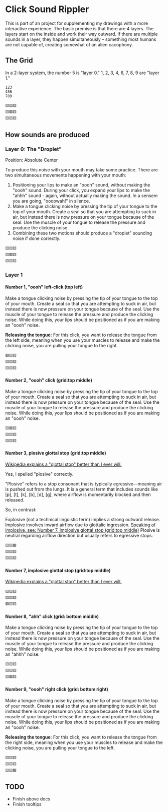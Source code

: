 # Click Sound Rippler

This is part of an project for supplementing my drawings with a more interactive experience. The basic premise is that there are 4 layers. The layers start on the inside and work their way outward. If there are multiple sounds in a layer, they happen simultaneously – something most humans are not capable of, creating somewhat of an alien cacophony.

## The Grid

In a 2-layer system, the number 5 is "layer 0." 1, 2, 3, 4, 6, 7, 8, 9 are "layer 1."

```
123
456
789
```

```
🟨🟨🟨
🟨🟥🟨
🟨🟨🟨
```


## How sounds are produced

### Layer 0: The "Droplet"

Position: Absolute Center

To produce this noise with your mouth may take some practice. There are two simultaneous movements happening with your mouth:
1. Positioning your lips to make an "oooh" sound, without making the "oooh" sound. During your click, you expand your lips to make the "ahhh" sound - again, without actually making the sound. In a sensem you are going, "oooowah!" in silence.
2. Make a tongue clicking noise by pressing the tip of your tongue to the top of your mouth. Create a seal so that you are attempting to suck in air, but instead there is now pressure on your tongue because of the seal. Use the muscle of your tongue to release the pressure and produce the clicking noise.
3. Combining these two motions should produce a "droplet" sounding noise if done correctly.

```
🟨🟨🟨
🟨🟥🟨
🟨🟨🟨
```

### Layer 1

#### Number 1, "oooh" left-click (top left)

Make a tongue clicking noise by pressing the tip of your tongue to the top of your mouth. Create a seal so that you are attempting to suck in air, but instead there is now pressure on your tongue because of the seal. Use the muscle of your tongue to release the pressure and produce the clicking noise. While doing this, your lips should be positioned as if you are making an "oooh" noise.

**Releasing the tongue:** For this click, you want to release the tongue from the left side, meaning when you use your muscles to release and make the clicking noise, you are pulling your tongue to the right.

```
🟥🟨🟨
🟨🟨🟨
🟨🟨🟨
```


#### Number 2, "oooh" click (grid:top middle)

Make a tongue clicking noise by pressing the tip of your tongue to the top of your mouth. Create a seal so that you are attempting to suck in air, but instead there is now pressure on your tongue because of the seal. Use the muscle of your tongue to release the pressure and produce the clicking noise. While doing this, your lips should be positioned as if you are making an "oooh" noise.

```
🟨🟥🟨
🟨🟨🟨
🟨🟨🟨
```


#### Number 3, plosive glottal stop (grid:top middle)

[Wikipedia explains a "glottal stop" better than I ever will.](https://en.wikipedia.org/wiki/Glottal_stop)

Yes, I spelled "plosive" correctly.

"Plosive" refers to a stop consonant that is typically egressive—meaning air is pushed out from the lungs. It is a general term that includes sounds like [p], [t], [k], [b], [d], [g], where airflow is momentarily blocked and then released.

So, in contrast:

Explosive (not a technical linguistic term) implies a strong outward release.
Implosive involves inward airflow due to glottalic ingression. [Speaking of implosive, see: Number 7, implosive glottal stop (grid:top middle)](#number-7-implosive-glottal-stop-gridtop-middle)
Plosive is neutral regarding airflow direction but usually refers to egressive stops.

```
🟨🟨🟥
🟨🟨🟨
🟨🟨🟨
```

#### Number 7, implosive glottal stop (grid:top middle)

[Wikipedia explains a "glottal stop" better than I ever will.](https://en.wikipedia.org/wiki/Glottal_stop)

```
🟨🟨🟨
🟨🟨🟨
🟥🟨🟨
```

#### Number 8, "ahh" click (grid: bottom middle)

Make a tongue clicking noise by pressing the tip of your tongue to the top of your mouth. Create a seal so that you are attempting to suck in air, but instead there is now pressure on your tongue because of the seal. Use the muscle of your tongue to release the pressure and produce the clicking noise. While doing this, your lips should be positioned as if you are making an "ahhh" noise.

```
🟨🟨🟨
🟨🟨🟨
🟨🟥🟨
```



#### Number 9, "oooh" right click (grid: bottom right)

Make a tongue clicking noise by pressing the tip of your tongue to the top of your mouth. Create a seal so that you are attempting to suck in air, but instead there is now pressure on your tongue because of the seal. Use the muscle of your tongue to release the pressure and produce the clicking noise. While doing this, your lips should be positioned as if you are making an "oooh" noise.

**Releasing the tongue:** For this click, you want to release the tongue from the right side, meaning when you use your muscles to release and make the clicking noise, you are pulling your tongue to the left.

```
🟨🟨🟨
🟨🟨🟨
🟨🟨🟥
```

## TODO
* Finish above docs
* Finish tooltips
